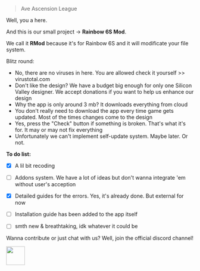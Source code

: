 > Ave Ascension League

Well, you a here.

And this is our small project -> **Rainbow 6S Mod**.

We call it **RMod** because it's for Rainbow 6S and it will modificate your file system.

Blitz round:
* No, there are no viruses in here. You are allowed check it yourself >> virustotal.com
* Don't like the design? We have a budget big enough for only one Silicon Valley designer. We accept donations if you want to help us enhance our design
* Why the app is only around 3 mb? It downloads everything from cloud
* You don't really need to download the app every time game gets updated. Most of the times changes come to the design
* Yes, press the "Check" button if something is broken. That's what it's for. It may or may not fix everything
* Unfortunately we can't implement self-update system. Maybe later. Or not. 

**To do list:**
* [x]  A lil bit recoding
* [ ]  Addons system. We have a lot of ideas but don't wanna integrate 'em without user's acception
* [x]  Detailed guides for the errors. Yes, it's already done. But external for now
* [ ]  Installation guide has been added to the app itself
* [ ]  smth new & breathtaking, idk whatever it could be


Wanna contribute or just chat with us?
Well, join the official discord channel!

<a href="https://discord.gg/ufcUndH"><img src="https://raw.githubusercontent.com/lemasato/POE-Trades-Companion/master/resources/imgs/Discord_big.png" height=50></a>

